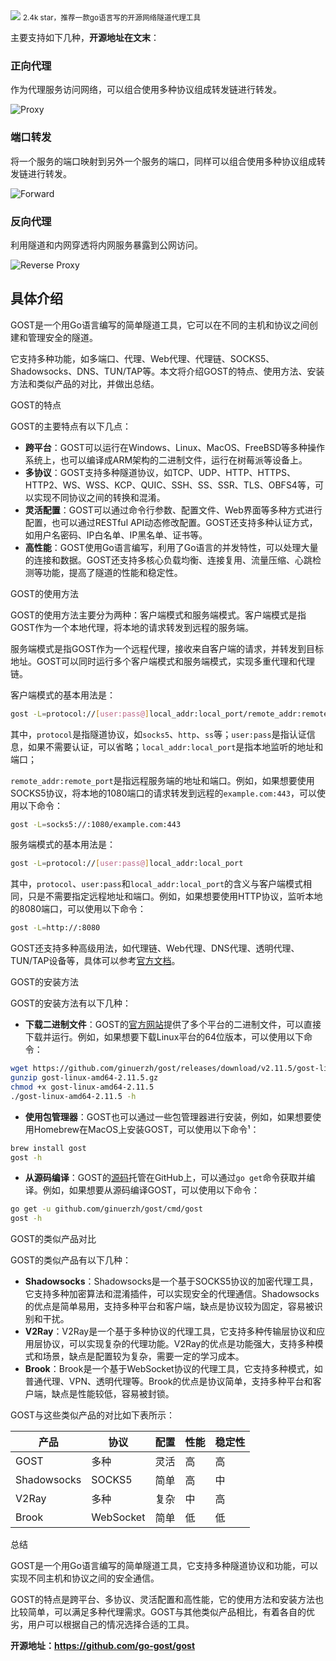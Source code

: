 <img src="https://gost.run/images/proxy.png" style="max-width: 70%; height: auto;">
<small>2.4k star，推荐一款go语言写的开源网络隧道代理工具</small>


主要支持如下几种，**开源地址在文末**：

### 正向代理

作为代理服务访问网络，可以组合使用多种协议组成转发链进行转发。

![Proxy](https://gost.run/images/proxy.png)

### 端口转发

将一个服务的端口映射到另外一个服务的端口，同样可以组合使用多种协议组成转发链进行转发。

![Forward](https://gost.run/images/forward.png)

### 反向代理

利用隧道和内网穿透将内网服务暴露到公网访问。

![Reverse Proxy](https://gost.run/images/reverse-proxy.png)

## 具体介绍

GOST是一个用Go语言编写的简单隧道工具，它可以在不同的主机和协议之间创建和管理安全的隧道。

它支持多种功能，如多端口、代理、Web代理、代理链、SOCKS5、Shadowsocks、DNS、TUN/TAP等。本文将介绍GOST的特点、使用方法、安装方法和类似产品的对比，并做出总结。

GOST的特点

GOST的主要特点有以下几点：

- **跨平台**：GOST可以运行在Windows、Linux、MacOS、FreeBSD等多种操作系统上，也可以编译成ARM架构的二进制文件，运行在树莓派等设备上。
- **多协议**：GOST支持多种隧道协议，如TCP、UDP、HTTP、HTTPS、HTTP2、WS、WSS、KCP、QUIC、SSH、SS、SSR、TLS、OBFS4等，可以实现不同协议之间的转换和混淆。
- **灵活配置**：GOST可以通过命令行参数、配置文件、Web界面等多种方式进行配置，也可以通过RESTful API动态修改配置。GOST还支持多种认证方式，如用户名密码、IP白名单、IP黑名单、证书等。
- **高性能**：GOST使用Go语言编写，利用了Go语言的并发特性，可以处理大量的连接和数据。GOST还支持多核心负载均衡、连接复用、流量压缩、心跳检测等功能，提高了隧道的性能和稳定性。

GOST的使用方法

GOST的使用方法主要分为两种：客户端模式和服务端模式。客户端模式是指GOST作为一个本地代理，将本地的请求转发到远程的服务端。

服务端模式是指GOST作为一个远程代理，接收来自客户端的请求，并转发到目标地址。GOST可以同时运行多个客户端模式和服务端模式，实现多重代理和代理链。

客户端模式的基本用法是：

```bash
gost -L=protocol://[user:pass@]local_addr:local_port/remote_addr:remote_port
```

其中，`protocol`是指隧道协议，如`socks5`、`http`、`ss`等；`user:pass`是指认证信息，如果不需要认证，可以省略；`local_addr:local_port`是指本地监听的地址和端口；

`remote_addr:remote_port`是指远程服务端的地址和端口。例如，如果想要使用SOCKS5协议，将本地的1080端口的请求转发到远程的`example.com:443`，可以使用以下命令：

```bash
gost -L=socks5://:1080/example.com:443
```

服务端模式的基本用法是：

```bash
gost -L=protocol://[user:pass@]local_addr:local_port
```

其中，`protocol`、`user:pass`和`local_addr:local_port`的含义与客户端模式相同，只是不需要指定远程地址和端口。例如，如果想要使用HTTP协议，监听本地的8080端口，可以使用以下命令：

```bash
gost -L=http://:8080
```

GOST还支持多种高级用法，如代理链、Web代理、DNS代理、透明代理、TUN/TAP设备等，具体可以参考[官方文档](^1^)。

GOST的安装方法

GOST的安装方法有以下几种：

- **下载二进制文件**：GOST的[官方网站](^5^)提供了多个平台的二进制文件，可以直接下载并运行。例如，如果想要下载Linux平台的64位版本，可以使用以下命令：

```bash
wget https://github.com/ginuerzh/gost/releases/download/v2.11.5/gost-linux-amd64-2.11.5.gz
gunzip gost-linux-amd64-2.11.5.gz
chmod +x gost-linux-amd64-2.11.5
./gost-linux-amd64-2.11.5 -h
```

- **使用包管理器**：GOST也可以通过一些包管理器进行安装，例如，如果想要使用Homebrew在MacOS上安装GOST，可以使用以下命令¹：

```bash
brew install gost
gost -h
```

- **从源码编译**：GOST的[源码](^1^)托管在GitHub上，可以通过`go get`命令获取并编译。例如，如果想要从源码编译GOST，可以使用以下命令：

```bash
go get -u github.com/ginuerzh/gost/cmd/gost
gost -h
```

GOST的类似产品对比

GOST的类似产品有以下几种：

- **Shadowsocks**：Shadowsocks是一个基于SOCKS5协议的加密代理工具，它支持多种加密算法和混淆插件，可以实现安全的代理通信。Shadowsocks的优点是简单易用，支持多种平台和客户端，缺点是协议较为固定，容易被识别和干扰。
- **V2Ray**：V2Ray是一个基于多种协议的代理工具，它支持多种传输层协议和应用层协议，可以实现复杂的代理功能。V2Ray的优点是功能强大，支持多种模式和场景，缺点是配置较为复杂，需要一定的学习成本。
- **Brook**：Brook是一个基于WebSocket协议的代理工具，它支持多种模式，如普通代理、VPN、透明代理等。Brook的优点是协议简单，支持多种平台和客户端，缺点是性能较低，容易被封锁。

GOST与这些类似产品的对比如下表所示：

| 产品 | 协议 | 配置 | 性能 | 稳定性 |
| --- | --- | --- | --- | --- |
| GOST | 多种 | 灵活 | 高 | 高 |
| Shadowsocks | SOCKS5 | 简单 | 高 | 中 |
| V2Ray | 多种 | 复杂 | 中 | 高 |
| Brook | WebSocket | 简单 | 低 | 低 |

总结

GOST是一个用Go语言编写的简单隧道工具，它支持多种隧道协议和功能，可以实现不同主机和协议之间的安全通信。

GOST的特点是跨平台、多协议、灵活配置和高性能，它的使用方法和安装方法也比较简单，可以满足多种代理需求。GOST与其他类似产品相比，有着各自的优劣，用户可以根据自己的情况选择合适的工具。



**开源地址：https://github.com/go-gost/gost**
